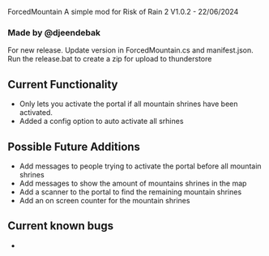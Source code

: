 ForcedMountain
A simple mod for Risk of Rain 2
V1.0.2 - 22/06/2024

### Made by @djeendebak

For new release. Update version in ForcedMountain.cs and manifest.json.
Run the release.bat to create a zip for upload to thunderstore

## Current Functionality
- Only lets you activate the portal if all mountain shrines have been activated.
- Added a config option to auto activate all srhines

## Possible Future Additions
- Add messages to people trying to activate the portal before all mountain shrines
- Add messages to show the amount of mountains shrines in the map
- Add a scanner to the portal to find the remaining mountain shrines
- Add an on screen counter for the mountain shrines

## Current known bugs
-